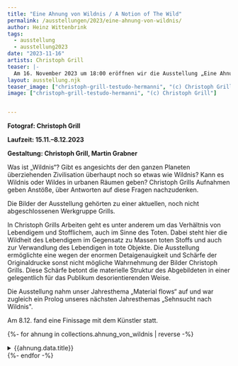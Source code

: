 ```yaml
---
title: "Eine Ahnung von Wildnis / A Notion of The Wild"
permalink: /ausstellungen/2023/eine-ahnung-von-wildnis/
author: Heinz Wittenbrink
tags:
  - ausstellung
  - ausstellung2023
date: "2023-11-16"
artists: Christoph Grill
teaser: |-
  Am 16. November 2023 um 18:00 eröffnen wir die Ausstellung „Eine Ahnung von Wildnis / A Notion of The Wild“ mit Fotografien von Christoph Grill. 
layout: ausstellung.njk
teaser_image: ["christoph-grill-testudo-hermanni", "(c) Christoph Grill"]
image: ["christoph-grill-testudo-hermanni", "(c) Christoph Grill"]


---
```


**Fotograf: Christoph Grill** 

**Laufzeit: 15.11.–8.12.2023**

**Gestaltung: Christoph Grill, Martin Grabner**


Was ist „Wildnis“? Gibt es angesichts der den ganzen Planeten überziehenden Zivilisation überhaupt noch so etwas wie Wildnis? Kann es Wildnis oder Wildes in urbanen Räumen geben? Christoph Grills Aufnahmen geben Anstöße, über Antworten auf diese Fragen nachzudenken.

Die Bilder der Ausstellung gehörten zu einer aktuellen, noch nicht abgeschlossenen Werkgruppe Grills.

In Christoph Grills Arbeiten geht es unter anderem um das Verhältnis von Lebendigem und Stofflichem, auch im Sinne des Toten. Dabei steht hier die Wildheit des Lebendigem im Gegensatz zu Massen toten Stoffs und auch zur Verwandlung des Lebendigen in tote Objekte. Die Ausstellung ermöglichte eine wegen der enormen Detaigenauigkeit und Schärfe der Originaldrucke sonst nicht mögliche Wahrnehmung der Bilder Christoph Grills. Diese Schärfe betont die materielle Struktur des Abgebildeten in einer gelegentlich für das Publikum desorientierenden Weise.

Die Ausstellung nahm unser Jahresthema „Material flows“ auf und war zugleich ein Prolog unseres nächsten Jahresthemas „Sehnsucht nach Wildnis".

Am 8.12. fand eine Finissage mit dem Künstler statt. 


  
{%- for ahnung in collections.ahnung_von_wildnis  | reverse -%}
<section id="{{festland.data.id}}" class="ausstellungs_details">
<details>
<summary>{{ahnung.data.title}}</summary>
{{ahnung.content}}
</details>
</section>
{%- endfor -%}
